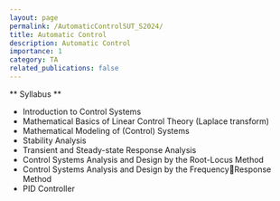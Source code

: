 ```yaml
---
layout: page
permalink: /AutomaticControlSUT_S2024/
title: Automatic Control
description: Automatic Control
importance: 1
category: TA
related_publications: false
---
```

** Syllabus **
* Introduction to Control Systems
* Mathematical Basics of Linear Control Theory (Laplace transform)
* Mathematical Modeling of (Control) Systems
* Stability Analysis
* Transient and Steady-state Response Analysis
* Control Systems Analysis and Design by the Root-Locus Method
* Control Systems Analysis and Design by the FrequencyResponse Method
* PID Controller
